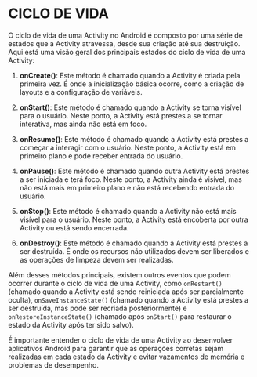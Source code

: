 # CICLO DE VIDA
O ciclo de vida de uma Activity no Android é composto por uma série de estados que a Activity atravessa, desde sua criação até sua destruição. Aqui está uma visão geral dos principais estados do ciclo de vida de uma Activity:

1. **onCreate()**: Este método é chamado quando a Activity é criada pela primeira vez. É onde a inicialização básica ocorre, como a criação de layouts e a configuração de variáveis.

2. **onStart()**: Este método é chamado quando a Activity se torna visível para o usuário. Neste ponto, a Activity está prestes a se tornar interativa, mas ainda não está em foco.

3. **onResume()**: Este método é chamado quando a Activity está prestes a começar a interagir com o usuário. Neste ponto, a Activity está em primeiro plano e pode receber entrada do usuário.

4. **onPause()**: Este método é chamado quando outra Activity está prestes a ser iniciada e terá foco. Neste ponto, a Activity ainda é visível, mas não está mais em primeiro plano e não está recebendo entrada do usuário.

5. **onStop()**: Este método é chamado quando a Activity não está mais visível para o usuário. Neste ponto, a Activity está encoberta por outra Activity ou está sendo encerrada.

6. **onDestroy()**: Este método é chamado quando a Activity está prestes a ser destruída. É onde os recursos não utilizados devem ser liberados e as operações de limpeza devem ser realizadas.

Além desses métodos principais, existem outros eventos que podem ocorrer durante o ciclo de vida de uma Activity, como `onRestart()` (chamado quando a Activity está sendo reiniciada após ser parcialmente oculta), `onSaveInstanceState()` (chamado quando a Activity está prestes a ser destruída, mas pode ser recriada posteriormente) e `onRestoreInstanceState()` (chamado após `onStart()` para restaurar o estado da Activity após ter sido salvo).

É importante entender o ciclo de vida de uma Activity ao desenvolver aplicativos Android para garantir que as operações corretas sejam realizadas em cada estado da Activity e evitar vazamentos de memória e problemas de desempenho.